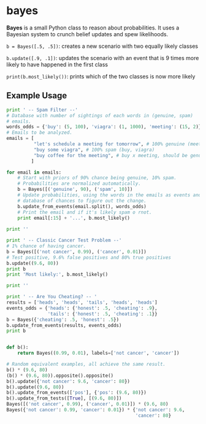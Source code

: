 bayes
=====

**Bayes** is a small Python class to reason about probabilities.
It uses a Bayesian system to crunch belief updates and spew likelihoods.

`b = Bayes([.5, .5])`: creates a new scenario with two equally likely classes

`b.update([.9, .1])`: updates the scenario with an event that is 9 times more
likely to have happened in the first class

`print(b.most_likely())`: prints which of the two classes is now more likely
  

Example Usage
-------------

```python
print ' -- Spam Filter --'
# Database with number of sightings of each words in (genuine, spam)
# emails.
words_odds = {'buy': (5, 100), 'viagra': (1, 1000), 'meeting': (15, 2)}
# Emails to be analyzed.
emails = [
          "let's schedule a meeting for tomorrow", # 100% genuine (meeting)
          "buy some viagra", # 100% spam (buy, viagra)
          "buy coffee for the meeting", # buy x meeting, should be genuine
         ]

for email in emails:
    # Start with priors of 90% chance being genuine, 10% spam.
    # Probabilities are normalized automatically.
    b = Bayes([('genuine', 90), ('spam', 10)])
    # Update probabilities, using the words in the emails as events and the
    # database of chances to figure out the change.
    b.update_from_events(email.split(), words_odds)
    # Print the email and if it's likely spam o rnot.
    print email[:15] + '...', b.most_likely()
    
print ''

print ' -- Classic Cancer Test Problem --'
# 1% chance of having cancer.
b = Bayes([('not cancer', 0.99), ('cancer', 0.01)])
# Test positive, 9.6% false positives and 80% true positives
b.update((9.6, 80))
print b
print 'Most likely:', b.most_likely()

print ''

print ' -- Are You Cheating? -- '
results = ['heads', 'heads', 'tails', 'heads', 'heads']
events_odds = {'heads': {'honest': .5, 'cheating': .9},
               'tails': {'honest': .5, 'cheating': .1}}
b = Bayes({'cheating': .5, 'honest': .5})
b.update_from_events(results, events_odds)
print b


def b():
    return Bayes((0.99, 0.01), labels=['not cancer', 'cancer'])

# Random equivalent examples, all achieve the same result.
b() * (9.6, 80)
(b() * (9.6, 80)).opposite().opposite()
b().update({'not cancer': 9.6, 'cancer': 80})
b().update((9.6, 80))
b().update_from_events(['pos'], {'pos': (9.6, 80)})
b().update_from_tests([True], [(9.6, 80)])
Bayes([('not cancer', 0.99), ('cancer', 0.01)]) * (9.6, 80)
Bayes({'not cancer': 0.99, 'cancer': 0.01}) * {'not cancer': 9.6,
                                               'cancer': 80}
```
